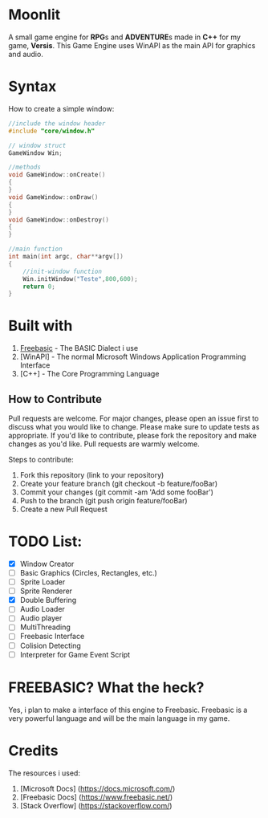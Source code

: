 # Moonlit
A small game engine for **RPG**s and **ADVENTURE**s made in **C++** for my game, **Versis**.
This Game Engine uses WinAPI as the main API for graphics and audio.

# Syntax
How to create a simple window:
```cpp
//include the window header
#include "core/window.h"

// window struct
GameWindow Win;

//methods
void GameWindow::onCreate()
{ 
}
void GameWindow::onDraw()
{ 
}
void GameWindow::onDestroy()
{ 
}

//main function
int main(int argc, char**argv[])
{
	//init-window function
	Win.initWindow("Teste",800,600);
	return 0;
}

```
# Built with
1. [Freebasic](https://www.freebasic.net/) - The BASIC Dialect i use
2. [WinAPI] - The normal Microsoft Windows Application Programming Interface
3. [C++] - The Core Programming Language


## How to Contribute
Pull requests are welcome. For major changes, please open an issue first to discuss what you would like to change. Please make sure to update tests as appropriate. If you'd like to contribute, please fork the repository and make changes as you'd like. Pull requests are warmly welcome.

Steps to contribute:
1. Fork this repository (link to your repository)
2. Create your feature branch (git checkout -b feature/fooBar)
3. Commit your changes (git commit -am 'Add some fooBar')
4. Push to the branch (git push origin feature/fooBar)
5. Create a new Pull Request

# TODO List:
* [x] Window Creator
* [ ] Basic Graphics (Circles, Rectangles, etc.)
* [ ] Sprite Loader
* [ ] Sprite Renderer
* [x] Double Buffering
* [ ] Audio Loader
* [ ] Audio player
* [ ] MultiThreading
* [ ] Freebasic Interface
* [ ] Colision Detecting
* [ ] Interpreter for Game Event Script

# FREEBASIC? What the heck?
Yes, i plan to make a interface of this engine to Freebasic. Freebasic is a very powerful language and will be the main language in my game.

# Credits
The resources i used:
1. [Microsoft Docs] (https://docs.microsoft.com/)
2. [Freebasic Docs] (https://www.freebasic.net/)
3. [Stack Overflow] (https://stackoverflow.com/)
